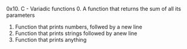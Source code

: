 0x10. C - Variadic functions
0. A function that returns the sum of all its parameters
1. Function that prints numbers, follwed by a new line
2. Function that prints strings followed by anew line
3. Function that prints anything
